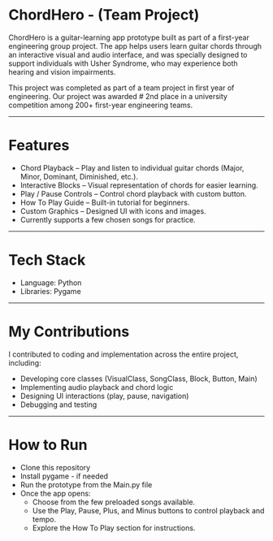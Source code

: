 # ChordHero - (Team Project)  

ChordHero is a guitar-learning app prototype built as part of a first-year engineering group project. The app helps users learn guitar chords through an interactive visual and audio interface, and was specially designed to support individuals with Usher Syndrome, who may experience both hearing and vision impairments.

This project was completed as part of a team project in first year of engineering. 
Our project was awarded # 2nd place  in a university competition among 200+ first-year engineering teams.

--- 

# Features
- Chord Playback – Play and listen to individual guitar chords (Major, Minor, Dominant, Diminished, etc.).
- Interactive Blocks – Visual representation of chords for easier learning.
- Play / Pause Controls – Control chord playback with custom button.
- How To Play Guide – Built-in tutorial for beginners.
- Custom Graphics – Designed UI with icons and images.
- Currently supports a few chosen songs for practice.

---

# Tech Stack
- Language: Python
- Libraries: Pygame

---

# My Contributions 
I contributed to coding and implementation across the entire project, including:
- Developing core classes (VisualClass, SongClass, Block, Button, Main)
- Implementing audio playback and chord logic
- Designing UI interactions (play, pause, navigation)
- Debugging and testing

---

# How to Run
- Clone this repository 
- Install pygame - if needed
- Run the prototype from the Main.py file
- Once the app opens:
  - Choose from the few preloaded songs available.
  - Use the Play, Pause, Plus, and Minus buttons to control playback and tempo.
  - Explore the How To Play section for instructions.
  
